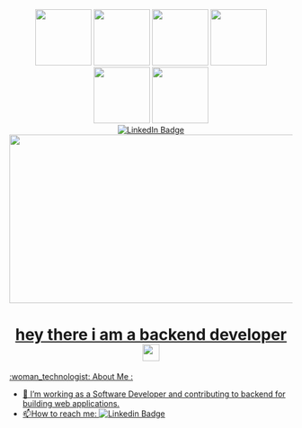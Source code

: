 

<div id="header" align="center" padding="100" justify-content="center">
  <img src="https://media.giphy.com/media/ObZ7fBhu00xqNojNdK/giphy.gif" width="100" height="100"; />
  <img src="https://media.giphy.com/media/ejfEZhz0nh2kR0SZzn/giphy.gif" width="100" height="100"; />
  <img src="https://media.giphy.com/media/kdFc8fubgS31b8DsVu/giphy.gif" width="100" height="100"; />
  <img src="https://media.giphy.com/media/tAjb5pyCEBhEb8jWxC/giphy.gif" width="100" height="100" ; />
  <img src="https://media.giphy.com/media/vISmwpBJUNYzukTnVx/giphy.gif" width="100" height="100"  />
  <img src="https://media.giphy.com/media/jCRobkNa7UrCrIz4zM/giphy.gif" width="100" height="100"; />
 
  <div id="badges">
    <a href="https://www.linkedin.com/in/bugrauslu/">
      <img src="https://img.shields.io/badge/LinkedIn-blue?style=for-the-badge&logo=linkedin&logoColor=white" alt="LinkedIn Badge"/>
         
  </div>
      <img src="https://komarev.com/ghpvc/?username=bugrauslu&style=flat-square&color=blue" alt=""/>
   
 
</div>
    <div align="center">
       <img src="https://media.giphy.com/media/aYQ1Enqu89rQfr4JSS/giphy.gif" width="1000" height="300"/>
         <h1>
        hey there i am a backend developer <img src="https://media.giphy.com/media/hvRJCLFzcasrR4ia7z/giphy.gif" width="30px"/>
     </h1>
      </div>
:woman_technologist: About Me :

- :telescope: I’m working as a Software Developer and contributing to  backend for building web applications.
- :mailbox:How to reach me: [![Linkedin Badge](https://img.shields.io/badge/-kakbar-blue?style=flat&logo=Linkedin&logoColor=white)](https://www.linkedin.com/in/bugrauslu/)
